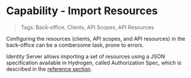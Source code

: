 # Capability - Import Resources

> Tags: Back-office, Clients, API Scopes, API Resources

Configuring the resources (clients, API scopes, and API resources) in the back-office can be a combersome task, prone to errors.

Identity Server allows importing a set of resources using a JSON specification available in Hydrogen, called Authorization Spec, which is described in the [reference section](../ref/features/README.md).